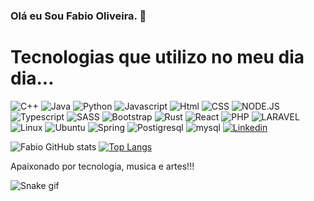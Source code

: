 ### Olá eu Sou Fabio Oliveira. 🤙 
<h1>Tecnologias que utilizo no meu dia dia...</h1>

![C++](https://img.shields.io/badge/C%2B%2B-00599C?style=for-the-badge&logo=c%2B%2B&logoColor=white)
![Java](https://img.shields.io/badge/Java-ED8B00?style=for-the-badge&logo=java&logoColor=white)
![Python](https://img.shields.io/badge/Python-14354C?style=for-the-badge&logo=python&logoColor=white)
![Javascript](https://img.shields.io/badge/JavaScript-F7DF1E?style=for-the-badge&logo=javascript&logoColor=black)
![Html](https://img.shields.io/badge/HTML5-E34F26?style=for-the-badge&logo=html5&logoColor=white)
![CSS](https://img.shields.io/badge/CSS3-1572B6?style=for-the-badge&logo=css3&logoColor=white)
![NODE.JS](https://img.shields.io/badge/Node.js-43853D?style=for-the-badge&logo=node.js&logoColor=white)
![Typescript](https://img.shields.io/badge/TypeScript-007ACC?style=for-the-badge&logo=typescript&logoColor=white)
![SASS](https://img.shields.io/badge/Sass-CC6699?style=for-the-badge&logo=sass&logoColor=white)
![Bootstrap](https://img.shields.io/badge/Bootstrap-563D7C?style=for-the-badge&logo=bootstrap&logoColor=white)
![Rust](https://img.shields.io/badge/Rust-000000?style=for-the-badge&logo=rust&logoColor=white)
![React](https://img.shields.io/badge/React-20232A?style=for-the-badge&logo=react&logoColor=61DAFB)
![PHP](https://img.shields.io/badge/PHP-DD0031?style=for-the-badge&logo=php&logoColor=white)
![LARAVEL](https://img.shields.io/badge/LARAVEL-DD0031?style=for-the-badge&logo=laravel&logoColor=white)
![Linux](https://img.shields.io/badge/Linux-FCC624?style=for-the-badge&logo=linux&logoColor=black)
![Ubuntu](https://img.shields.io/badge/Ubuntu-E95420?style=for-the-badge&logo=ubuntu&logoColor=white)
![Spring](https://img.shields.io/badge/Spring-6DB33F?style=for-the-badge&logo=spring&logoColor=white)
![Postigresql](https://img.shields.io/badge/PostgreSQL-316192?style=for-the-badge&logo=postgresql&logoColor=white)
![mysql](https://img.shields.io/badge/mysql-07405E?style=for-the-badge&logo=mysql&logoColor=white)
[![Linkedin](https://img.shields.io/badge/LinkedIn-0077B5?style=for-the-badge&logo=linkedin&logoColor=white)](https://www.linkedin.com/in/f%C3%A1bio-rodolfo-33b51a219/)

![Fabio GitHub stats](https://github-readme-stats.vercel.app/api?username=fabiorodolfo84&show_icons=true&theme=radical)
[![Top Langs](https://github-readme-stats.vercel.app/api/top-langs/?username=fabiorodolfo84)](https://github.com/fabiorodolfo84/github-readme-stats)

Apaixonado por tecnologia, musica e artes!!!

![Snake gif](https://github.com/fabiorodolfo84/fabiorodolfo84/blob/output/github-contribution-grid-snake.svg)








